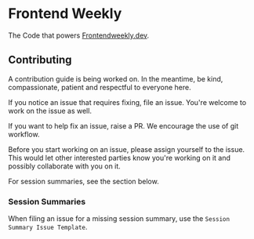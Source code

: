 # Frontend Weekly

The Code that powers [Frontendweekly.dev](https://frontendweekly.dev).

## Contributing
A contribution guide is being worked on. In the meantime, be kind, compassionate, patient and respectful to everyone here.

If you notice an issue that requires fixing, file an issue. You're welcome to work on the issue as well.

If you want to help fix an issue, raise a PR. We encourage the use of git workflow.

Before you start working on an issue, please assign yourself to the issue. This would let other interested parties know you're working on it and possibly collaborate with you on it.

For session summaries, see the section below.

### Session Summaries
When filing an issue for a missing session summary, use the `Session Summary Issue Template`.
